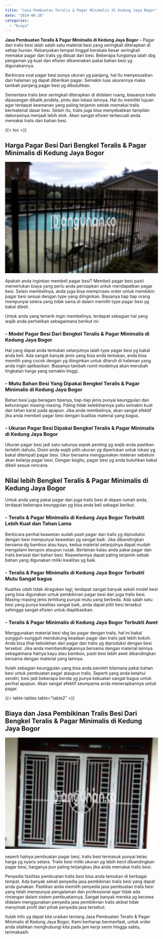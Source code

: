 ```yaml
---
title: "Jasa Pembuatan Teralis & Pagar Minimalis di Kedung Jaya Bogor"
date: "2024-06-26"
categories: 
  - "biaya"
---
```


**Jasa Pembuatan Teralis & Pagar Minimalis di Kedung Jaya Bogor** – Pagar dan tralis besi ialah salah satu material besi yang seringkali diterapkan di setiap hunian. Kebanyakan tempat tinggal berskala besar seringkali memakai pagar dan tralis yg dibuat dari besi. Beberapa fungsinya ialah sbg pengaman yg kuat dan efisien dikarenakan pakai bahan besi yg digunakannya.

Berbicara soal pagar besi punya ukuran yg panjang, hal itu menyesuaikan dari halaman yg dapat diberikan pagar. Semakin luas ukurannya maka tambah panjang pagar besi yg dibutuhkan.

Sementara tralis besi seringkali diterapkan di didalam ruang, biasanya tralis dipasangan dibalik jendela, pintu dan lokasi lainnya. Hal itu memiliki tujuan agar terdapat keamanan yang paling terjamin sebab memakai tralis bermaterial dasar besi. Selain itu, tralis juga bisa menyebabkan tampilan dekorasinya menjadi lebih elok. Akan sangat efisien terkecuali anda memakai tralis dari bahan besi.

{{< toc >}}

## Harga Pagar Besi Dari Bengkel Teralis & Pagar Minimalis di Kedung Jaya Bogor

![Jasa Pembuatan Teralis & Pagar Minimalis di Kedung Jaya Bogor](/images/pagar-minimalis-murah-18.png)

Apakah anda inginkan membeli pagar besi? Membeli pagar besi pasti memerlukan biaya yang perlu anda persiapkan untuk mendapatkan pagar besi. Selain membelinya, anda juga bisa memproses order untuk membikin pagar besi sesuai dengan type yang diinginkan. Biasanya tiap tiap orang mempunyai selera yang tidak sama di dalam memilih type pagar besi yg bakal dibeli.

Untuk anda yang tertarik ingin membelinya, terdapat sebagian hal yang wajib anda perhatikan sebagaimana berikut ini:
### \- Model Pagar Besi Dari Bengkel Teralis & Pagar Minimalis di Kedung Jaya Bogor

Hal yang dapat anda tentukan selanjutnya ialah type pagar besi yg bakal anda beli. Ada sangat banyak jenis yang bisa anda tentukan, anda bisa memilih yang cocok dengan yg diinginkan untuk ditaruh di halaman yang anda ingin aplikasikan. Biasanya tambah rumit modelnya akan merubah tingkatan harga yang semakin tinggi.

### \- Mutu Bahan Besi Yang Dipakai Bengkel Teralis & Pagar Minimalis di Kedung Jaya Bogor

Bahan besi juga beragam tipenya, tiap-tiap jenis punyai keunggulan dan kekurangan masing-masing. Paling tidak kelebihannya yaitu semakin kuat dan tahan karat pada apapun. Jika anda membelinya, akan sangat efektif jika anda membeli pagar besi dengan kualitas material yang bagus.

### \- Ukuran Pagar Besi Dipakai Bengkel Teralis & Pagar Minimalis di Kedung Jaya Bogor

Ukuran pagar besi jadi satu-satunya aspek penting yg wajib anda pastikan terlebih dahulu. Disini anda wajib pilih ukuran yg diperlukan untuk lokasi yg bakal ditempati pagar besi. Ukur bersama menggunakan meteran sebelum akan belanja pagar besi. Dengan begitu, pagar besi yg anda butuhkan bakal dibeli sesuai rencana.

## Nilai lebih Bengkel Teralis & Pagar Minimalis di Kedung Jaya Bogor

Untuk anda yang pakai pagar dan juga tralis besi di depan rumah anda, terdapat beberapa keunggulan yg bisa anda beli sebagai berikut.

### \- Teralis & Pagar Minimalis di Kedung Jaya Bogor Terbukti Lebih Kuat dan Tahan Lama

Berbicara perihal keawetan sudah pasti pagar dan tralis yg diproduksi dengan besi mempunyai keawetan yg sangat baik. Jika dibandingkan bersama dg bamboo atau kayu, kedua material selanjutnya dapat mudah mengalami keropos ataupun rusak. Berlainan kalau anda pakai pagar dan tralis berasal dari bahan besi. Keawetannya dapat paling terjamin sebab bahan yang digunakan miliki kwalitas yg baik.

### \- Teralis & Pagar Minimalis di Kedung Jaya Bogor Terbukti Mutu Sangat bagus

Kualitas udah tidak diragukan lagi, terdapat sangat banyak sekali model besi yang bisa digunakan untuk pembikinan pagar besi dan juga tralis besi. Masing-masing jenis terhitung punyai mutu yang berbeda. Ada salah satu besi yang punya kwalitas sangat baik, anda dapat pilih besi tersebut sehingga sangat efisien untuk diaplikasikan.

### \- Teralis & Pagar Minimalis di Kedung Jaya Bogor Terbukti Awet

Menggunakan material besi sbg las pagar dengan tralis, hal ini bakal sungguh-sungguh mendukung keadaan pagar dan tralis jadi lebih kokoh. Anda bisa lihat kebolehan dari pagar dan tralis yg diproduksi dengan besi tersebut. Jika anda membandingkannya bersama dengan material lainnya sebagaimana halnya kayu atau bamboo, pasti besi lebih awet dibandingkan bersama dengan material yang lainnya.

Itulah sebagian keunggulan yang bisa anda peroleh bilamana pakai bahan besi untuk pembuatan pagar ataupun tralis. Seperti yang anda ketahui sendiri, besi jadi beberapa benda yg punya kekuatan sangat bagus untuk perihal apapun. Akan sangat efektif seumpama anda menerapkannya untuk pagar.

{{< table-tables table="table2" >}}

## Biaya dan Jasa Pembikinan Tralis Besi Dari Bengkel Teralis & Pagar Minimalis di Kedung Jaya Bogor

![Jasa Pembuatan Teralis & Pagar Minimalis di Kedung Jaya Bogor](/images/teralis-minimalis-murah-17.png)

seperti halnya pembuatan pagar besi, tralis besi termasuk punyai kelas harga yg nyaris setara. Tralis besi miliki ukuran yg lebih kecil dibandingkan pagar besi, harganya pun paling terjangkau jika anda memakai tralis besi.

Penyedia fasilitas pembuatan tralis besi bisa anda temukan di berbagai tempat. Ada banyak sekali penyedia jasa pembikinan tralis besi yang dapat anda gunakan. Pastikan anda memilih penyedia jasa pembuatan tralis besi yang telah mempunyai pengalaman dan professional agar tidak ada rintangan dalam sistem pembuatannya. Sangat banyak mereka yg kecewa didalam menggunakan penyedia jasa pembikinan tralis akibat tidak menyimak profil dari pihak penyedia jasa tersebut.

Itulah Info yg dapat kita uraikan tentang Jasa Pembuatan Teralis & Pagar Minimalis di Kedung Jaya Bogor, Kami berharap bermanfaat, untuk order anda silahkan menghubungi kita pada jam kerja senin hingga sabtu, terimakasih.
